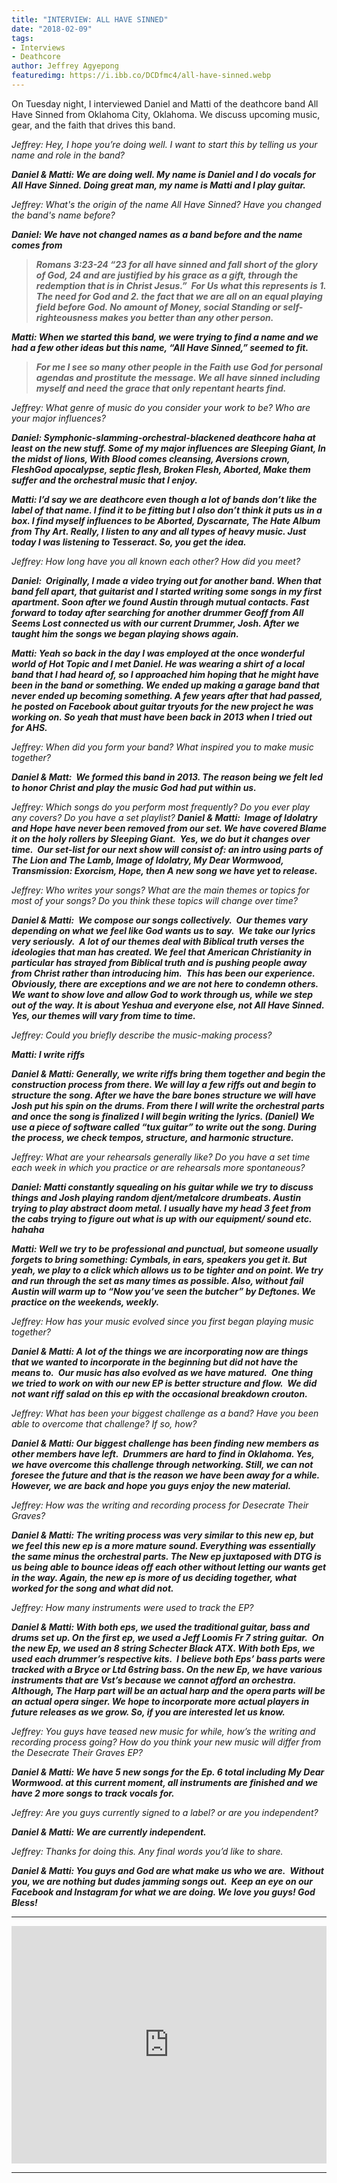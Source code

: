 ```yaml
---
title: "INTERVIEW: ALL HAVE SINNED"
date: "2018-02-09"
tags:
- Interviews
- Deathcore
author: Jeffrey Agyepong
featuredimg: https://i.ibb.co/DCDfmc4/all-have-sinned.webp
---
```


On Tuesday night, I interviewed Daniel and Matti of the deathcore band All Have Sinned from Oklahoma City, Oklahoma. We discuss upcoming music, gear, and the faith that drives this band.

_Jeffrey: Hey, I hope you’re doing well. I want to start this by telling us your name and role in the band?_

_**Daniel & Matti: We are doing well. My name is Daniel and I do vocals for All Have Sinned. Doing great man, my name is Matti and I play guitar.**_

_Jeffrey: What's the origin of the name All Have Sinned? Have you changed the band's name before?_

_**Daniel: We have not changed names as a band before and the name comes from**_

> _**Romans 3:23-24 “23 for all have sinned and fall short of the glory of God, 24 and are justified by his grace as a gift, through the redemption that is in Christ Jesus.”  For Us what this represents is 1. The need for God and 2. the fact that we are all on an equal playing field before God. No amount of Money, social Standing or self-righteousness makes you better than any other person.**_

_**Matti: When we started this band, we were trying to find a name and we had a few other ideas but this name, “All Have Sinned,” seemed to fit.**_

> _**For me I see so many other people in the Faith use God for personal agendas and prostitute the message. We all have sinned including myself and need the grace that only repentant hearts find.**_

_Jeffrey: What genre of music do you consider your work to be? Who are your major influences?_

_**Daniel: Symphonic-slamming-orchestral-blackened deathcore haha at least on the new stuff. Some of my major influences are Sleeping Giant, In the midst of lions, With Blood comes cleansing, Aversions crown, FleshGod apocalypse, septic flesh, Broken Flesh, Aborted, Make them suffer and the orchestral music that I enjoy.**_

_**Matti: I’d say we are deathcore even though a lot of bands don’t like the label of that name. I find it to be fitting but I also don’t think it puts us in a box. I find myself influences to be Aborted, Dyscarnate, The Hate Album from Thy Art. Really, I listen to any and all types of heavy music. Just today I was listening to Tesseract. So, you get the idea.**_

_Jeffrey: How long have you all known each other? How did you meet?_

_**Daniel:  Originally, I made a video trying out for another band. When that band fell apart, that guitarist and I started writing some songs in my first apartment. Soon after we found Austin through mutual contacts. Fast forward to today after searching for another drummer Geoff from All Seems Lost connected us with our current Drummer, Josh. After we taught him the songs we began playing shows again.**_

_**Matti: Yeah so back in the day I was employed at the once wonderful world of Hot Topic and I met Daniel. He was wearing a shirt of a local band that I had heard of, so I approached him hoping that he might have been in the band or something. We ended up making a garage band that never ended up becoming something. A few years after that had passed, he posted on Facebook about guitar tryouts for the new project he was working on. So yeah that must have been back in 2013 when I tried out for AHS.**_

_Jeffrey: When did you form your band? What inspired you to make music together?_

**_Daniel & Matt:  We formed this band in 2013. The reason being we felt led to honor Christ and play the music God had put within us._**

_Jeffrey: Which songs do you perform most frequently? Do you ever play any covers? Do you have a set playlist?_ _**Daniel & Matti:  Image of Idolatry and Hope have never been removed from our set. We have covered Blame it on the holy rollers by Sleeping Giant.  Yes, we do but it changes over time.  Our set-list for our next show will consist of: an intro using parts of The Lion and The Lamb, Image of Idolatry, My Dear Wormwood, Transmission: Exorcism, Hope, then A new song we have yet to release.**_

_Jeffrey: Who writes your songs? What are the main themes or topics for most of your songs? Do you think these topics will change over time?_

_**Daniel & Matti:  We compose our songs collectively.  Our themes vary depending on what we feel like God wants us to say.  We take our lyrics very seriously.  A lot of our themes deal with Biblical truth verses the ideologies that man has created. We feel that American Christianity in particular has strayed from Biblical truth and is pushing people away from Christ rather than introducing him.  This has been our experience.  Obviously, there are exceptions and we are not here to condemn others.  We want to show love and allow God to work through us, while we step out of the way. It is about Yeshua and everyone else, not All Have Sinned. Yes, our themes will vary from time to time.**_

_Jeffrey: Could you briefly describe the music-making process?_

_**Matti: I write riffs**_

_**Daniel & Matti: Generally, we write riffs bring them together and begin the construction process from there. We will lay a few riffs out and begin to structure the song. After we have the bare bones structure we will have Josh put his spin on the drums. From there I will write the orchestral parts and once the song is finalized I will begin writing the lyrics. (Daniel) We use a piece of software called “tux guitar” to write out the song. During the process, we check tempos, structure, and harmonic structure.**_

_Jeffrey: What are your rehearsals generally like? Do you have a set time each week in which you practice or are rehearsals more spontaneous?_

_**Daniel: Matti constantly squealing on his guitar while we try to discuss things and Josh playing random djent/metalcore drumbeats. Austin trying to play abstract doom metal. I usually have my head 3 feet from the cabs trying to figure out what is up with our equipment/ sound etc. hahaha**_

_**Matti: Well we try to be professional and punctual, but someone usually forgets to bring something: Cymbals, in ears, speakers you get it. But yeah, we play to a click which allows us to be tighter and on point. We try and run through the set as many times as possible. Also, without fail Austin will warm up to “Now you’ve seen the butcher” by Deftones. We practice on the weekends, weekly.**_

_Jeffrey: How has your music evolved since you first began playing music together?_

_**Daniel & Matti: A lot of the things we are incorporating now are things that we wanted to incorporate in the beginning but did not have the means to.  Our music has also evolved as we have matured.  One thing we tried to work on with our new EP is better structure and flow.  We did not want riff salad on this ep with the occasional breakdown crouton.**_

_Jeffrey: What has been your biggest challenge as a band? Have you been able to overcome that challenge? If so, how?_

_**Daniel & Matti: Our biggest challenge has been finding new members as other members have left.  Drummers are hard to find in Oklahoma. Yes, we have overcome this challenge through networking. Still, we can not foresee the future and that is the reason we have been away for a while. However, we are back and hope you guys enjoy the new material.**_

_Jeffrey: How was the writing and recording process for Desecrate Their Graves?_

_**Daniel & Matti: The writing process was very similar to this new ep, but we feel this new ep is a more mature sound. Everything was essentially the same minus the orchestral parts. The New ep juxtaposed with DTG is us being able to bounce ideas off each other without letting our wants get in the way. Again, the new ep is more of us deciding together, what worked for the song and what did not.**_

_Jeffrey: How many instruments were used to track the EP?_

**_Daniel & Matti: With both eps, we used the traditional guitar, bass and drums set up. On the first ep, we used a Jeff Loomis Fr 7 string guitar.  On the new Ep, we used an 8 string Schecter Black ATX. With both Eps, we used each drummer’s respective kits.  I believe both Eps’ bass parts were tracked with a Bryce or Ltd 6string bass. On the new Ep, we have various instruments that are Vst’s because we cannot afford an orchestra. Although, The Harp part will be an actual harp and the opera parts will be an actual opera singer. We hope to incorporate more actual players in future releases as we grow. So, if you are interested let us know._**

_Jeffrey: You guys have teased new music for while, how’s the writing and recording process going? How do you think your new music will differ from the Desecrate Their Graves EP?_

_**Daniel & Matti: We have 5 new songs for the Ep. 6 total including My Dear Wormwood. at this current moment, all instruments are finished and we have 2 more songs to track vocals for.**_

_Jeffrey: Are you guys currently signed to a label? or are you independent?_

_**Daniel & Matti: We are currently independent.**_

_Jeffrey: Thanks for doing this. Any final words you’d like to share._

_**Daniel & Matti: You guys and God are what make us who we are.  Without you, we are nothing but dudes jamming songs out.  Keep an eye on our Facebook and Instagram for what we are doing. We love you guys! God Bless!**_

<hr>

<iframe src="https://open.spotify.com/embed/album/7g6xtoTvuK2XjBCO4MMcQT" style="border: 0; width: 100%; height: 380px;" allowfullscreen allow="encrypted-media"></iframe>

<hr>



